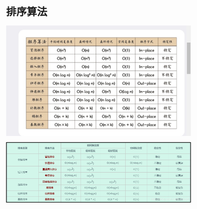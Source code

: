 # 排序算法



![](../../.gitbook/assets/pai-xu-suan-fa-bi-jiao-.png)

![](../../.gitbook/assets/20181222100430559.png)

